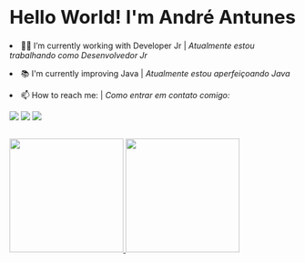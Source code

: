 ### <strong><h1> Hello World! I'm André Antunes </h1></strong>

<dl>
   <li>👨‍💻 I’m currently working with Developer Jr | <i>Atualmente estou trabalhando como Desenvolvedor Jr</i></li>
    <p> 
   <li>📚 I'm currently improving Java | <i>Atualmente estou aperfeiçoando Java</i></li>
  <p>
   <li>📫 How to reach me: | <i>Como entrar em contato comigo:</i></br></li>
</dl>
  
<div> 
  <a href="https://www.linkedin.com/in/andre-antunes-b22749b6/" target="_blank"><img src="https://img.shields.io/badge/LinkedIn-0077B5?style=for-the-badge&logo=linkedin&logoColor=white" target="_blank"></a>
  <a href="https://t.me/AndreLFA" target="_blank"><img src="https://img.shields.io/badge/Telegram-2CA5E0?style=for-the-badge&logo=telegram&logoColor=white" target="_blank"></a>
 	<a href="mailto:andre_lfa@outlook.com" target="_blank"><img src="https://img.shields.io/badge/Microsoft_Outlook-0078D4?style=for-the-badge&logo=outlook&logoColor=white" target="_blank"></a>
<!--    <a href="https://web.dio.me/users/andre_lfa" target="_blank"><img src="https://hermes.digitalinnovation.one/assets/diome/logo.png" weight="25" height="25" target="_blank"></a> -->

##

<div>
   <a href="https://github.com/AndreAntunes23">
   <img height="200em" src="https://github-readme-stats.vercel.app/api/top-langs/?username=AndreAntunes23&layout=compact&langs_count=7&theme=chartreuse-dark"/>‎
   <img height="200em" src="https://github-readme-stats.vercel.app/api?username=AndreAntunes23&show_icons=true&theme=chartreuse-dark&"/>
</div>
<!-- <img src="https://komarev.com/ghpvc/?username=AndreAntunes23&color=green" alt="AndreAntunes23" /> -->
